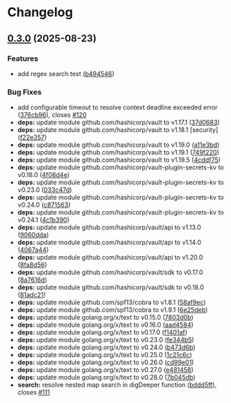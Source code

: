 # Changelog

## [0.3.0](https://github.com/xbglowx/vault-kv-search/compare/v0.2.1...v0.3.0) (2025-08-23)


### Features

* add regex search test ([b494546](https://github.com/xbglowx/vault-kv-search/commit/b49454627b0e6c0e54fced6fdbdd8500c45d7ef5))


### Bug Fixes

* add configurable timeout to resolve context deadline exceeded error ([376cb96](https://github.com/xbglowx/vault-kv-search/commit/376cb9679c1ab8b16b1810c13e308066bb82761b)), closes [#120](https://github.com/xbglowx/vault-kv-search/issues/120)
* **deps:** update module github.com/hashicorp/vault to v1.17.1 ([37d0683](https://github.com/xbglowx/vault-kv-search/commit/37d0683b79bbdc7b8549663af519aa2c857deff9))
* **deps:** update module github.com/hashicorp/vault to v1.18.1 [security] ([f22e357](https://github.com/xbglowx/vault-kv-search/commit/f22e3579f17a47a5ea74105e3efb64b9f2551142))
* **deps:** update module github.com/hashicorp/vault to v1.19.0 ([a11e3bd](https://github.com/xbglowx/vault-kv-search/commit/a11e3bda42c323bf57097b8d559402594bb03173))
* **deps:** update module github.com/hashicorp/vault to v1.19.1 ([749f220](https://github.com/xbglowx/vault-kv-search/commit/749f2206bfa3fb15ee3815c2ecca522814d9c442))
* **deps:** update module github.com/hashicorp/vault to v1.19.5 ([4cddf75](https://github.com/xbglowx/vault-kv-search/commit/4cddf753e53a38b2ac91902e4142f14aefbae841))
* **deps:** update module github.com/hashicorp/vault-plugin-secrets-kv to v0.18.0 ([4f08d4e](https://github.com/xbglowx/vault-kv-search/commit/4f08d4e2406aec261be7552aa76009042a185ff5))
* **deps:** update module github.com/hashicorp/vault-plugin-secrets-kv to v0.23.0 ([033c47d](https://github.com/xbglowx/vault-kv-search/commit/033c47d53abf5d48014de18340a9eb1b547051a5))
* **deps:** update module github.com/hashicorp/vault-plugin-secrets-kv to v0.24.0 ([c871563](https://github.com/xbglowx/vault-kv-search/commit/c871563937aad25b635fd7fa853b0d5cbda349cc))
* **deps:** update module github.com/hashicorp/vault-plugin-secrets-kv to v0.24.1 ([4c1b390](https://github.com/xbglowx/vault-kv-search/commit/4c1b390c420ccfaf7fd48a4dd380b45aba0af6b6))
* **deps:** update module github.com/hashicorp/vault/api to v1.13.0 ([9060dda](https://github.com/xbglowx/vault-kv-search/commit/9060dda018fd6abb39f372c6a1d53fcbd395ccc3))
* **deps:** update module github.com/hashicorp/vault/api to v1.14.0 ([4067a44](https://github.com/xbglowx/vault-kv-search/commit/4067a44aad29b1cd4bfde1a63fd98b51796c1764))
* **deps:** update module github.com/hashicorp/vault/api to v1.20.0 ([8fa8d56](https://github.com/xbglowx/vault-kv-search/commit/8fa8d56f00c949a511026a71589c3f80fa9ebe4a))
* **deps:** update module github.com/hashicorp/vault/sdk to v0.17.0 ([8a7616d](https://github.com/xbglowx/vault-kv-search/commit/8a7616d044aa90cb59c73aa718912f3d7b99b242))
* **deps:** update module github.com/hashicorp/vault/sdk to v0.18.0 ([81adc21](https://github.com/xbglowx/vault-kv-search/commit/81adc213d950282bb4729bd145e847479d76ad48))
* **deps:** update module github.com/spf13/cobra to v1.8.1 ([58af9ec](https://github.com/xbglowx/vault-kv-search/commit/58af9ecaa3b3a36f7ea7a3c941c50cc74512fab0))
* **deps:** update module github.com/spf13/cobra to v1.9.1 ([6e25deb](https://github.com/xbglowx/vault-kv-search/commit/6e25debbf31ec2a65e936307b81e01a08c483d38))
* **deps:** update module golang.org/x/text to v0.15.0 ([7803d0b](https://github.com/xbglowx/vault-kv-search/commit/7803d0ba2990ff159f74e4659b2d203277ac65a5))
* **deps:** update module golang.org/x/text to v0.16.0 ([aad4584](https://github.com/xbglowx/vault-kv-search/commit/aad458426be03f28391be58811616794af11193c))
* **deps:** update module golang.org/x/text to v0.17.0 ([f1401af](https://github.com/xbglowx/vault-kv-search/commit/f1401afa058a80346a7cd3484647e57d2f6f85a1))
* **deps:** update module golang.org/x/text to v0.23.0 ([fe344b5](https://github.com/xbglowx/vault-kv-search/commit/fe344b53f5184ab3fa430fe4a540d13a36ead80c))
* **deps:** update module golang.org/x/text to v0.24.0 ([b473d6b](https://github.com/xbglowx/vault-kv-search/commit/b473d6b03328cc829599cc4eb80d4686ad3d8921))
* **deps:** update module golang.org/x/text to v0.25.0 ([1c21c6c](https://github.com/xbglowx/vault-kv-search/commit/1c21c6cf3e9ebc218dba4097b199951a959013ef))
* **deps:** update module golang.org/x/text to v0.26.0 ([cd99e01](https://github.com/xbglowx/vault-kv-search/commit/cd99e019ad9c0531fb6d8f9173be88d201993877))
* **deps:** update module golang.org/x/text to v0.27.0 ([e481458](https://github.com/xbglowx/vault-kv-search/commit/e481458469894988a46a04ad575d486e8778cbc4))
* **deps:** update module golang.org/x/text to v0.28.0 ([7b045db](https://github.com/xbglowx/vault-kv-search/commit/7b045db531257824a00b93b3300d5ce6128e4097))
* **search:** resolve nested map search in digDeeper function ([bddd5ff](https://github.com/xbglowx/vault-kv-search/commit/bddd5ff231140eaebbebd9e7ce15e480814c90aa)), closes [#111](https://github.com/xbglowx/vault-kv-search/issues/111)
